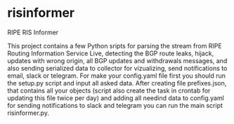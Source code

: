# risinformer
RIPE RIS Informer

This project contains a few Python sripts for parsing the stream from RIPE Routing Information Service Live, detecting the BGP route leaks, hijack, updates with wrong origin, all BGP updates and withdrawals messages, and also sending serialized data to collector for vizualizing, send notifications to email, slack or telegram.
For make your config.yaml file first you should run the setup.py script and input all asked data.
After creating file prefixes.json, that contains all your objects (script also create the task in crontab for updating this file twice per day) and adding all needind data to config.yaml for sending notifications to slack and telegram you can run the main script risinformer.py.

